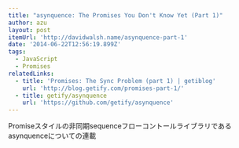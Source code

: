 ```yaml
---
title: "asynquence: The Promises You Don't Know Yet (Part 1)"
author: azu
layout: post
itemUrl: 'http://davidwalsh.name/asynquence-part-1'
date: '2014-06-22T12:56:19.899Z'
tags:
  - JavaScript
  - Promises
relatedLinks:
  - title: 'Promises: The Sync Problem (part 1) | getiblog'
    url: 'http://blog.getify.com/promises-part-1/'
  - title: getify/asynquence
    url: 'https://github.com/getify/asynquence'
---
```

Promiseスタイルの非同期sequenceフローコントールライブラリであるasynquenceについての連載
